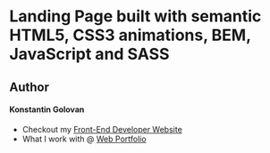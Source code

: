 # Landing Page built with semantic HTML5, CSS3 animations, BEM, JavaScript and SASS

## Author
#### Konstantin Golovan
+ Checkout my <a href="https://konstantingolovan.com/" title="Front-End Developer" target="_blank">Front-End Developer Website</a>
+ What I work with @ <a title="Front-End Developer" target="_blank" href="https://konstantingolovan.com/#projects">Web Portfolio</a>
